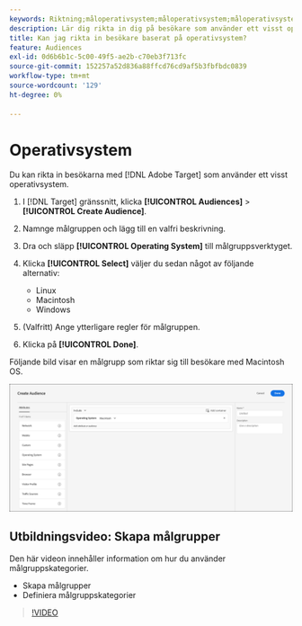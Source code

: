 ```yaml
---
keywords: Riktning;måloperativsystem;måloperativsystem;måloperativsystem;måloperativsystem;OS;mållinux;linux;målfönster;windows;målMacintosh;macintosh;mac;target mac;win;target win
description: Lär dig rikta in dig på besökare som använder ett visst operativsystem (Linux, Macintosh eller Windows).
title: Kan jag rikta in besökare baserat på operativsystem?
feature: Audiences
exl-id: 0d6b6b1c-5c00-49f5-ae2b-c70eb3f713fc
source-git-commit: 152257a52d836a88ffcd76cd9af5b3fbfbdc0839
workflow-type: tm+mt
source-wordcount: '129'
ht-degree: 0%

---
```


# Operativsystem

Du kan rikta in besökarna med [!DNL Adobe Target] som använder ett visst operativsystem.

1. I [!DNL Target] gränssnitt, klicka **[!UICONTROL Audiences]** > **[!UICONTROL Create Audience]**.
1. Namnge målgruppen och lägg till en valfri beskrivning.
1. Dra och släpp **[!UICONTROL Operating System]** till målgruppsverktyget.
1. Klicka **[!UICONTROL Select]** väljer du sedan något av följande alternativ:

   * Linux
   * Macintosh
   * Windows

1. (Valfritt) Ange ytterligare regler för målgruppen.
1. Klicka på **[!UICONTROL Done]**.

Följande bild visar en målgrupp som riktar sig till besökare med Macintosh OS.

![](assets/target_os.png)

## Utbildningsvideo: Skapa målgrupper

Den här videon innehåller information om hur du använder målgruppskategorier.

* Skapa målgrupper
* Definiera målgruppskategorier

>[!VIDEO](https://video.tv.adobe.com/v/17392)
